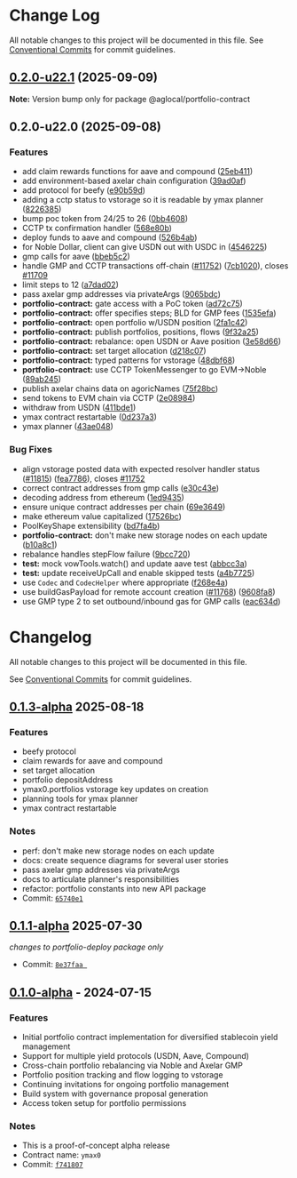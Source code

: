 # Change Log

All notable changes to this project will be documented in this file.
See [Conventional Commits](https://conventionalcommits.org) for commit guidelines.

## [0.2.0-u22.1](https://github.com/Agoric/agoric-sdk/compare/@aglocal/portfolio-contract@0.2.0-u22.0...@aglocal/portfolio-contract@0.2.0-u22.1) (2025-09-09)

**Note:** Version bump only for package @aglocal/portfolio-contract

## 0.2.0-u22.0 (2025-09-08)

### Features

* add claim rewards functions for aave and compound ([25eb411](https://github.com/Agoric/agoric-sdk/commit/25eb4113a20fc6d1a9ae777c290ded8f4d0d14cf))
* add environment-based axelar chain configuration ([39ad0af](https://github.com/Agoric/agoric-sdk/commit/39ad0afb9b0551df57b5ad67c5aef3270239fdb7))
* add protocol for beefy ([e90b59d](https://github.com/Agoric/agoric-sdk/commit/e90b59d9c0b911d71c38054468d063d14396c727))
* adding a cctp status to vstorage so it is readable by ymax planner ([8226385](https://github.com/Agoric/agoric-sdk/commit/8226385187c6c146b13fdf0c7e7cf3b5b4f12ff0))
* bump poc token from 24/25 to 26 ([0bb4608](https://github.com/Agoric/agoric-sdk/commit/0bb46081e143a63718c4e781a3844af85a5f033b))
* CCTP tx confirmation handler ([568e80b](https://github.com/Agoric/agoric-sdk/commit/568e80bb627cafebedc0c70d42d01374a803ada4))
* deploy funds to aave and compound ([526b4ab](https://github.com/Agoric/agoric-sdk/commit/526b4abfaadeb719155726f3c089b0429a84c852))
* for Noble Dollar, client can give USDN out with USDC in ([4546225](https://github.com/Agoric/agoric-sdk/commit/454622526d38a3015e9a70023e750956b0a296d1))
* gmp calls for aave ([bbeb5c2](https://github.com/Agoric/agoric-sdk/commit/bbeb5c2f601bcbafe6fb60fe5f3bea56869735db))
* handle GMP and CCTP transactions off-chain ([#11752](https://github.com/Agoric/agoric-sdk/issues/11752)) ([7cb1020](https://github.com/Agoric/agoric-sdk/commit/7cb1020532ba8a386b4e1c37c0cd4f62a1d13f7e)), closes [#11709](https://github.com/Agoric/agoric-sdk/issues/11709)
* limit steps to 12 ([a7dad02](https://github.com/Agoric/agoric-sdk/commit/a7dad02f7b1d356d9941f9f6ec9805aba855b03b))
* pass axelar gmp addresses via privateArgs ([9065bdc](https://github.com/Agoric/agoric-sdk/commit/9065bdc4a400be6722404e01cf3ff88eb3475608))
* **portfolio-contract:** gate access with a PoC token ([ad72c75](https://github.com/Agoric/agoric-sdk/commit/ad72c753cb493929ca85c668409f575ec65a53c2))
* **portfolio-contract:** offer specifies steps; BLD for GMP fees ([1535efa](https://github.com/Agoric/agoric-sdk/commit/1535efaa97abca5bc8f28b506913fdf25ba48330))
* **portfolio-contract:** open portfolio w/USDN position ([2fa1c42](https://github.com/Agoric/agoric-sdk/commit/2fa1c425fc472b5d2f682392eccc4263a5113710))
* **portfolio-contract:** publish portfolios, positions, flows ([9f32a25](https://github.com/Agoric/agoric-sdk/commit/9f32a25dd6ea6bc7dd8fe57f6965ee81aef9d5c3))
* **portfolio-contract:** rebalance: open USDN or Aave position ([3e58d66](https://github.com/Agoric/agoric-sdk/commit/3e58d66f35cde5e0b6184ab9b32c1a815cac48d1))
* **portfolio-contract:** set target allocation ([d218c07](https://github.com/Agoric/agoric-sdk/commit/d218c0752993cf5f6c7d88bbb7ce0c26dd46c29a))
* **portfolio-contract:** typed patterns for vstorage ([48dbf68](https://github.com/Agoric/agoric-sdk/commit/48dbf683dd94698aad384bccb28f2b3e1c5a7c74))
* **portfolio-contract:** use CCTP TokenMessenger to go EVM->Noble ([89ab245](https://github.com/Agoric/agoric-sdk/commit/89ab245b6d67cdf06e238631c2bba5a6ea2a5b34))
* publish axelar chains data on agoricNames ([75f28bc](https://github.com/Agoric/agoric-sdk/commit/75f28bc8df97687761e1fc456bf94bc13b82d024))
* send tokens to EVM chain via CCTP ([2e08984](https://github.com/Agoric/agoric-sdk/commit/2e08984acd045825725c60f88d608f0c47c0f0d3))
* withdraw from USDN ([411bde1](https://github.com/Agoric/agoric-sdk/commit/411bde16ea9f7a07aad117b14de78e701c114075))
* ymax contract restartable ([0d237a3](https://github.com/Agoric/agoric-sdk/commit/0d237a39cfd8c42978126feb5871f973f3eea53f))
* ymax planner ([43ae048](https://github.com/Agoric/agoric-sdk/commit/43ae04896dc7b08baa0daacd56cb84741ef114d1))

### Bug Fixes

* align vstorage posted data with expected resolver handler status ([#11815](https://github.com/Agoric/agoric-sdk/issues/11815)) ([fea7786](https://github.com/Agoric/agoric-sdk/commit/fea77864ae4355e4d7aa750e3008ad4899949c14)), closes [#11752](https://github.com/Agoric/agoric-sdk/issues/11752)
* correct contract addresses from gmp calls ([e30c43e](https://github.com/Agoric/agoric-sdk/commit/e30c43e5fe48258e9e268f65ca675b37663c5966))
* decoding address from ethereum ([1ed9435](https://github.com/Agoric/agoric-sdk/commit/1ed9435a9d4eb6c74bc0e760346a19077d71e49e))
* ensure unique contract addresses per chain ([69e3649](https://github.com/Agoric/agoric-sdk/commit/69e36494e62bf5774b73f04e91d7519a43bec78b))
* make ethereum value capitalized ([17526bc](https://github.com/Agoric/agoric-sdk/commit/17526bcdea2c940f7bdbe294d7de0b511a749610))
* PoolKeyShape extensibility ([bd7fa4b](https://github.com/Agoric/agoric-sdk/commit/bd7fa4bf4b23e5825de179200e30974e061237df))
* **portfolio-contract:** don't make new storage nodes on each update ([b10a8c1](https://github.com/Agoric/agoric-sdk/commit/b10a8c15a168dc7b527f83015c2b44d14204052b))
* rebalance handles stepFlow failure ([9bcc720](https://github.com/Agoric/agoric-sdk/commit/9bcc720aeba4a303a2ae33c9d91eaf7a61920153))
* **test:** mock vowTools.watch() and update aave test ([abbcc3a](https://github.com/Agoric/agoric-sdk/commit/abbcc3a6153fea04fed3fe5625e4fbf1de2082a9))
* **test:** update receiveUpCall and enable skipped tests ([a4b7725](https://github.com/Agoric/agoric-sdk/commit/a4b7725898b3eb2c9d6db9327e98c09fab7067a7))
* use `Codec` and `CodecHelper` where appropriate ([f268e4a](https://github.com/Agoric/agoric-sdk/commit/f268e4ac6f52e8bf07f858d051d05ef8d8fac9b3))
* use buildGasPayload for remote account creation ([#11768](https://github.com/Agoric/agoric-sdk/issues/11768)) ([9608fa8](https://github.com/Agoric/agoric-sdk/commit/9608fa87911913da957f5cf09858051e39588281))
* use GMP type 2 to set outbound/inbound gas for GMP calls ([eac634d](https://github.com/Agoric/agoric-sdk/commit/eac634d1c349782c8b851b7e83cc7c66c1aa98da))

# Changelog

All notable changes to this project will be documented in this file.

See [Conventional Commits](https://conventionalcommits.org/) for commit guidelines.

## [0.1.3-alpha] 2025-08-18

### Features

 - beefy protocol
 - claim rewards for aave and compound
 - set target allocation
 - portfolio depositAddress
 - ymax0.portfolios vstorage key updates on creation
 - planning tools for ymax planner
 - ymax contract restartable

### Notes

 - perf: don't make new storage nodes on each update
 - docs: create sequence diagrams for several user stories
 - pass axelar gmp addresses via privateArgs
 - docs to articulate planner's responsibilities
 - refactor: portfolio constants into new API package
 - Commit: [`65740e1`](https://github.com/Agoric/agoric-sdk/commit/65740e135c794987d86381deef225a83eefcdefd)

[0.1.3-alpha]: https://github.com/Agoric/agoric-sdk/releases/tag/ymax-v0.1.3-alpha

## [0.1.1-alpha] 2025-07-30

_changes to portfolio-deploy package only_

- Commit: [`8e37faa `](https://github.com/Agoric/agoric-sdk/commit/8e37faaf5265f55433fc80e67c8785a66480c7f4)

[0.1.1-alpha]: https://github.com/Agoric/agoric-sdk/releases/tag/ymax-v0.1.1-alpha

## [0.1.0-alpha] - 2024-07-15

### Features

- Initial portfolio contract implementation for diversified stablecoin yield management
- Support for multiple yield protocols (USDN, Aave, Compound)
- Cross-chain portfolio rebalancing via Noble and Axelar GMP
- Portfolio position tracking and flow logging to vstorage
- Continuing invitations for ongoing portfolio management
- Build system with governance proposal generation
- Access token setup for portfolio permissions

### Notes
- This is a proof-of-concept alpha release
- Contract name: `ymax0`
- Commit: [`f741807`](https://github.com/Agoric/agoric-sdk/commit/f741807aff5929acabc007380c4a057882a35147)

[0.1.0-alpha]: https://github.com/Agoric/agoric-sdk/releases/tag/ymax-v0.1-alpha
